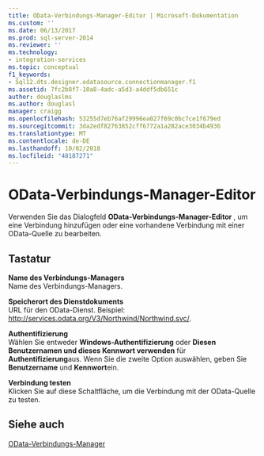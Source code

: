 ```yaml
---
title: OData-Verbindungs-Manager-Editor | Microsoft-Dokumentation
ms.custom: ''
ms.date: 06/13/2017
ms.prod: sql-server-2014
ms.reviewer: ''
ms.technology:
- integration-services
ms.topic: conceptual
f1_keywords:
- Sql12.dts.designer.odatasource.connectionmanager.f1
ms.assetid: 7fc2b8f7-10a8-4adc-a5d3-a4ddf5db651c
author: douglaslms
ms.author: douglasl
manager: craigg
ms.openlocfilehash: 53255d7eb76af29996ea027f69c0bc7ce1f679ed
ms.sourcegitcommit: 3da2edf82763852cff6772a1a282ace3034b4936
ms.translationtype: MT
ms.contentlocale: de-DE
ms.lasthandoff: 10/02/2018
ms.locfileid: "48187271"
---
```

# <a name="odata-connection-manager-editor"></a>OData-Verbindungs-Manager-Editor
  Verwenden Sie das Dialogfeld **OData-Verbindungs-Manager-Editor** , um eine Verbindung hinzufügen oder eine vorhandene Verbindung mit einer OData-Quelle zu bearbeiten.  
  
## <a name="options"></a>Tastatur  
 **Name des Verbindungs-Managers**  
 Name des Verbindungs-Managers.  
  
 **Speicherort des Dienstdokuments**  
 URL für den OData-Dienst. Beispiel: http://services.odata.org/V3/Northwind/Northwind.svc/.  
  
 **Authentifizierung**  
 Wählen Sie entweder **Windows-Authentifizierung** oder **Diesen Benutzernamen und dieses Kennwort verwenden** für **Authentifizierung**aus. Wenn Sie die zweite Option auswählen, geben Sie **Benutzername** und **Kennwort**ein.  
  
 **Verbindung testen**  
 Klicken Sie auf diese Schaltfläche, um die Verbindung mit der OData-Quelle zu testen.  
  
## <a name="see-also"></a>Siehe auch  
 [OData-Verbindungs-Manager](connection-manager/odata-connection-manager.md)  
  
  
